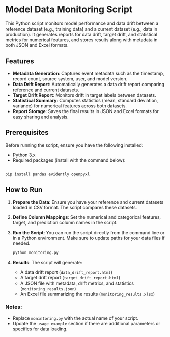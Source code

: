 # Model Data Monitoring Script

This Python script monitors model performance and data drift between a reference dataset (e.g., training data) and a current dataset (e.g., data in production). It generates reports for data drift, target drift, and statistical metrics for numerical features, and stores results along with metadata in both JSON and Excel formats.

## Features
- **Metadata Generation**: Captures event metadata such as the timestamp, record count, source system, user, and model version.
- **Data Drift Report**: Automatically generates a data drift report comparing reference and current datasets.
- **Target Drift Report**: Monitors drift in target labels between datasets.
- **Statistical Summary**: Computes statistics (mean, standard deviation, variance) for numerical features across both datasets.
- **Report Storage**: Saves the final results in JSON and Excel formats for easy sharing and analysis.

## Prerequisites

Before running the script, ensure you have the following installed:

- Python 3.x
- Required packages (install with the command below):

```bash

pip install pandas evidently openpyxl
 ```

## How to Run

1. **Prepare the Data**: Ensure you have your reference and current datasets loaded in CSV format. The script compares these datasets.

2. **Define Column Mappings**: Set the numerical and categorical features, target, and prediction column names in the script.

3. **Run the Script**: You can run the script directly from the command line or in a Python environment. Make sure to update paths for your data files if needed.

    ```bash
    python monitoring.py
    ```

4. **Results**: The script will generate:
   - A data drift report (`data_drift_report.html`)
   - A target drift report (`target_drift_report.html`)
   - A JSON file with metadata, drift metrics, and statistics (`monitoring_results.json`)
   - An Excel file summarizing the results (`monitoring_results.xlsx`)
  

### Notes:
- Replace `monintoring.py` with the actual name of your script.
- Update the `usage example` section if there are additional parameters or specifics for data loading.
     
